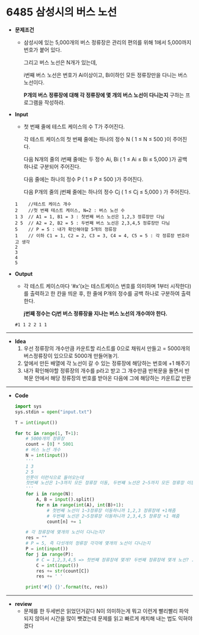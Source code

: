# 6485 삼성시의 버스 노선

* **문제조건**

  * 삼성시에 있는 5,000개의 버스 정류장은 관리의 편의를 위해 1에서 5,000까지 번호가 붙어 있다.

    그리고 버스 노선은 N개가 있는데, 

    i번째 버스 노선은 번호가 Ai이상이고, Bi이하인 모든 정류장만을 다니는 버스 노선이다.

    **P개의 버스 정류장에 대해 각 정류장에 몇 개의 버스 노선이 다니는지** 구하는 프로그램을 작성하라.

* **Input**

  * 첫 번째 줄에 테스트 케이스의 수 T가 주어진다.

    각 테스트 케이스의 첫 번째 줄에는 하나의 정수 N ( 1 ≤ N ≤ 500 )이 주어진다.

    다음 N개의 줄의 i번째 줄에는 두 정수 Ai, Bi ( 1 ≤ Ai ≤ Bi ≤ 5,000 )가 공백 하나로 구분되어 주어진다.

    다음 줄에는 하나의 정수 P ( 1 ≤ P ≤ 500 )가 주어진다.

    다음 P개의 줄의 j번째 줄에는 하나의 정수 Cj ( 1 ≤ Cj ≤ 5,000 ) 가 주어진다.

  ```
  1    //테스트 케이스 개수
  2    //첫 번째 테스트 케이스, N=2 : 버스 노선 수
  1 3  // A1 = 1, B1 = 3 : 첫번째 버스 노선은 1,2,3 정류장만 다님
  2 5  // A2 = 2, B2 = 5 : 두번째 버스 노선은 2,3,4,5 정류장만 다님
  5    // P = 5 : 내가 확인해야할 5개의 정류장
  1    // 이하 C1 = 1, C2 = 2, C3 = 3, C4 = 4, C5 = 5 : 각 정류장 번호라고 생각
  2
  3
  4
  5	
  ```

* **Output**

  * 각 테스트 케이스마다 ‘#x’(x는 테스트케이스 번호를 의미하며 1부터 시작한다)를 출력하고 한 칸을 띄운 후, 한 줄에 P개의 정수를 공백 하나로 구분하여 출력한다.

    **j번째 정수는 Cj번 버스 정류장을 지나는 버스 노선의 개수여야 한다.**

  ```
  #1 1 2 2 1 1
  ```

---

* **Idea**
  1. 우선 정류장의 개수만큼 카운트할 리스트를 0으로 채워서 만들고 = 5000개의 버스정류장이 있으므로 5000개 만들어놓기.
  2. 앞에서 만든 배열에 각 노선이 갈 수 있는 정류장에 해당하는 번호에 +1 해주기
  3. 내가 확인해야할 정류장의 개수를 p라고 받고 그 개수만큼 반복문을 돌면서 반복문 안에서 해당 정류장의 번호를 받아온 다음에 그에 해당하는 카운트값 반환

---

* **Code**

  ```python
  import sys
  sys.stdin = open("input.txt")
  
  T = int(input())
  
  for tc in range(1, T+1):
      # 5000개의 정류장
      count = [0] * 5001
      # 버스 노선 개수
      N = int(input())
      '''
      1 3 
      2 5
      인풋이 이런식으로 들어오는데 
      첫번째 노선은 1~3까지 모든 정류장 이동, 두번쨰 노선은 2~5까지 모든 정류장 이동.
      '''
      for i in range(N):
          A, B = input().split()
          for n in range(int(A), int(B)+1):
              # 첫번째 노선이 1~3정류장 이동하니까 1,2,3 정류장에 +1해줌
              # 두번째 노선은 2~5정류장 이동하니까 2,3,4,5 정류장 +1 해줌
              count[n] += 1
  
      # 각 정류장에 몇개의 노선이 다니는지?
      res = ""
      # P = 5, 즉 다섯개의 정류장 각각에 몇개의 노선이 다니는지
      P = int(input())
      for j in range(P):
          # C = 1,2,3,4,5 => 첫번째 정류장에 몇개? 두번째 정류장에 몇개 노선? ...
          C = int(input())
          res += str(count[C])
          res += ' '
  
      print('#{} {}'.format(tc, res))
  
  ```

---

* **review**
  * 문제를 한 두세번은 읽었던거같다 N이 의미하는게 뭐고 이런게 빨리빨리 파악되지 않아서 시간을 많이 뺏겼는데 문제를 읽고 빠르게 캐치해 내는 법도 익혀야겠다